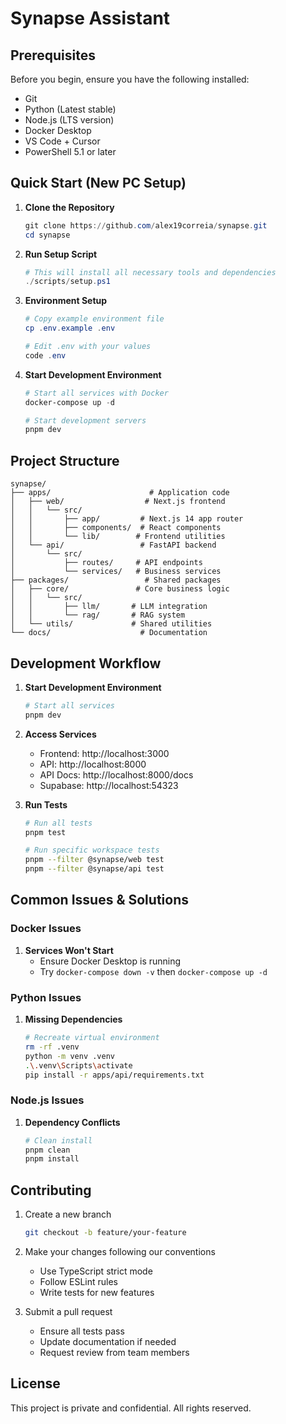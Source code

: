 # Synapse Assistant

## Prerequisites

Before you begin, ensure you have the following installed:
- Git
- Python (Latest stable)
- Node.js (LTS version)
- Docker Desktop
- VS Code + Cursor
- PowerShell 5.1 or later

## Quick Start (New PC Setup)

1. **Clone the Repository**
   ```powershell
   git clone https://github.com/alex19correia/synapse.git
   cd synapse
   ```

2. **Run Setup Script**
   ```powershell
   # This will install all necessary tools and dependencies
   ./scripts/setup.ps1
   ```

3. **Environment Setup**
   ```powershell
   # Copy example environment file
   cp .env.example .env
   
   # Edit .env with your values
   code .env
   ```

4. **Start Development Environment**
   ```powershell
   # Start all services with Docker
   docker-compose up -d
   
   # Start development servers
   pnpm dev
   ```

## Project Structure

```
synapse/
├── apps/                      # Application code
│   ├── web/                  # Next.js frontend
│   │   └── src/
│   │       ├── app/         # Next.js 14 app router
│   │       ├── components/  # React components
│   │       └── lib/        # Frontend utilities
│   └── api/                 # FastAPI backend
│       └── src/
│           ├── routes/     # API endpoints
│           └── services/   # Business services
├── packages/                 # Shared packages
│   ├── core/               # Core business logic
│   │   └── src/
│   │       ├── llm/       # LLM integration
│   │       └── rag/       # RAG system
│   └── utils/             # Shared utilities
└── docs/                    # Documentation
```

## Development Workflow

1. **Start Development Environment**
   ```bash
   # Start all services
   pnpm dev
   ```

2. **Access Services**
   - Frontend: http://localhost:3000
   - API: http://localhost:8000
   - API Docs: http://localhost:8000/docs
   - Supabase: http://localhost:54323

3. **Run Tests**
   ```bash
   # Run all tests
   pnpm test
   
   # Run specific workspace tests
   pnpm --filter @synapse/web test
   pnpm --filter @synapse/api test
   ```

## Common Issues & Solutions

### Docker Issues
1. **Services Won't Start**
   - Ensure Docker Desktop is running
   - Try `docker-compose down -v` then `docker-compose up -d`

### Python Issues
1. **Missing Dependencies**
   ```bash
   # Recreate virtual environment
   rm -rf .venv
   python -m venv .venv
   .\.venv\Scripts\activate
   pip install -r apps/api/requirements.txt
   ```

### Node.js Issues
1. **Dependency Conflicts**
   ```bash
   # Clean install
   pnpm clean
   pnpm install
   ```

## Contributing

1. Create a new branch
   ```bash
   git checkout -b feature/your-feature
   ```

2. Make your changes following our conventions
   - Use TypeScript strict mode
   - Follow ESLint rules
   - Write tests for new features

3. Submit a pull request
   - Ensure all tests pass
   - Update documentation if needed
   - Request review from team members

## License

This project is private and confidential. All rights reserved.
